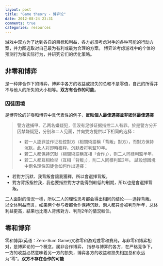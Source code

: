 ```yaml
---
layout: post
title: "Game theory - 博弈论"
date: 2012-08-24 23:31
comments: true
categories: resources
---
```

 
游戏中双方为了达到各自的目标和利益，各方必须考虑对手的各种可能的行动方案，并力图选取对自己最为有利或最为合理的方案。
博弈论考虑游戏中的个体的预测行为和实际行为，并研究它们的优化策略。

## 非零和博弈
是一种非合作下的博弈，博弈中各方的收益或损失的总和不是零值，自己的所得并不与他人的所失的大小相等。**双方有合作的可能**。

### 囚徒困境
是博弈论的非零和博弈中具代表性的例子，**反映個人最佳選擇並非团体最佳選擇**
> 警方逮捕甲、乙两名嫌疑犯，但沒有足够证据指控二人有罪。於是警方分开囚禁嫌疑犯，分别和二人见面，并向雙方提供以下相同的选择：
> - 若一人認罪並作证检控對方（相關術語稱「背叛」對方），而對方保持沉默，此人将即時獲释，沉默者将判監10年。
> - 若二人都保持沉默（相關術語稱互相「合作」），则二人同樣判监半年。	
> - 若二人都互相检举（互相「背叛」），則二人同樣判監2年。	
試設想困境中兩名理性囚徒會如何作出選擇：	
- 若對方沉默、我背叛會讓我獲釋，所以會選擇背叛。
- 對方背叛指控我，我也要指控對方才能得到較低的刑期，所以也是會選擇背叛。

二人面對的情況一樣，所以二人的理性思考都会得出相同的结论——选择背叛。
以全体利益而言，如果两个参与者都合作保持沉默，兩人都只會被判刑半年，总体利益更高，結果也比兩人背叛對方、判刑2年的情況較佳。

## 零和博弈
零和博弈(英语：Zero-Sum Game)又称零和游戏或零和賽局，与非零和博弈相对，是博弈论的一个概念，属非合作博弈，
指参与博弈的各方，在严格竞争下，一方的收益必然意味着另一方的损失，博弈各方的收益和损失相加总和永远为“零”。**双方不存在合作的可能**
